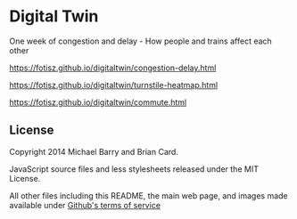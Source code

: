 # Digital Twin
One week of congestion and delay - How people and trains affect each other

https://fotisz.github.io/digitaltwin/congestion-delay.html

https://fotisz.github.io/digitaltwin/turnstile-heatmap.html

https://fotisz.github.io/digitaltwin/commute.html

## License
Copyright 2014 Michael Barry and Brian Card.

JavaScript source files and less stylesheets released under the MIT License.

All other files including this README, the main web page, and images made available under [Github's terms of service](https://help.github.com/articles/licensing-a-repository/)
